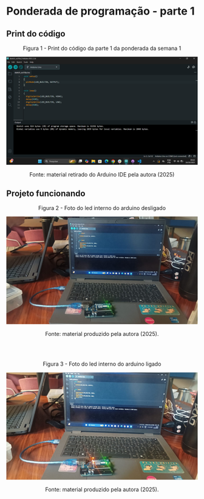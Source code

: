 # Ponderada de programação - parte 1

## Print do código
<div align = "center">
    <p>Figura 1 - Print do código da parte 1 da ponderada da semana 1</p>
</div>

![alt text](codigo.png)
<div align = "center">
    <p>Fonte: material retirado do Arduino IDE pela autora (2025)</p>
</div>

## Projeto funcionando
<div align = "center">
    <p>Figura 2 - Foto do led interno do arduino desligado</p>
</div>

![alt text](desligado.png)

<div align = "center">
    <p>Fonte: material produzido pela autora (2025).</p>
</div> <br><br>

<div align = "center">
    <p>Figura 3 - Foto do led interno do arduino ligado</p>
</div>

![alt text](ligado.png)
<div align = "center">
    <p>Fonte: material produzido pela autora (2025).</p>
</div> <br><br>
